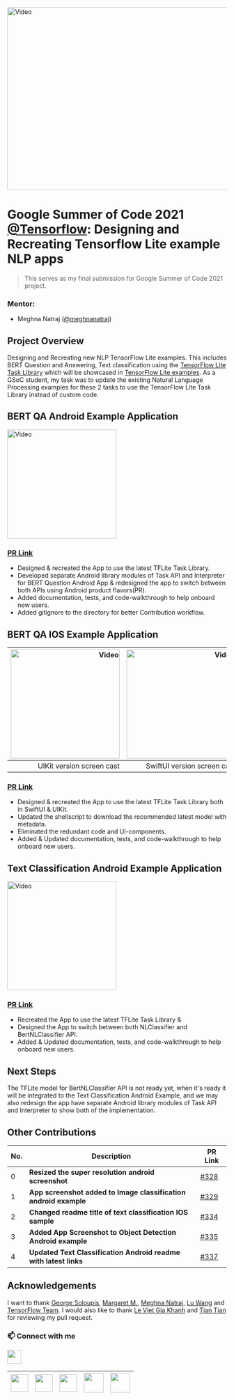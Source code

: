 <img src="https://user-images.githubusercontent.com/67560900/129619954-b783541a-bcd3-43af-b5ef-85bd3ebb2868.png" height="420" width="1000" alt="Video">

# Google Summer of Code 2021 [@Tensorflow](https://github.com/tensorflow): Designing and Recreating Tensorflow Lite example NLP apps

>This serves as my final submission for Google Summer of Code 2021 project.

### Mentor:
* Meghna Natraj ([@meghnanatraj](https://github.com/MeghnaNatraj))

## Project Overview
Designing and Recreating new NLP TensorFlow Lite examples. This includes BERT Question and Answering, Text classification using the [TensorFlow Lite Task Library](https://www.tensorflow.org/lite/inference_with_metadata/task_library/overview) which will be showcased in [TensorFlow Lite examples](https://www.tensorflow.org/lite/examples). As a GSoC student, my task was to update the existing Natural Language Processing examples for these 2 tasks to use the TensorFlow Lite Task Library instead of custom code. 


## BERT QA Android Example Application


<img src="https://user-images.githubusercontent.com/67560900/122643946-37d0d380-d130-11eb-8e7c-f467b90cb0dd.mp4" width="250" alt="Video">

### [PR Link](https://github.com/tensorflow/examples/pull/327)
- Designed & recreated the App to use the latest TFLite Task Library.
- Developed separate Android library modules of Task API and Interpreter for BERT Question Android App & redesigned the app to switch between both APIs using Android product flavors(PR).
- Added documentation, tests, and code-walkthrough to help onboard new users. 
- Added gitignore to the directory for better Contribution workflow.


## BERT QA IOS Example Application

<img src="https://storage.googleapis.com/download.tensorflow.org/models/tflite/screenshots/bertqa_ios_uikit_demo.gif" width="250" alt="Video"> | <img src="https://storage.googleapis.com/download.tensorflow.org/models/tflite/screenshots/bertqa_ios_swiftui_demo.gif" width="250" alt="Video">
-----------------------: | -------------------------:
UIKit version screen cast | SwiftUI version screen cast

### [PR Link](https://github.com/tensorflow/examples/pull/340)

- Designed & recreated the App to use the latest TFLite Task Library both in SwiftUI & UIKit.
- Updated the shellscript to download the recommended latest model with metadata.
- Eliminated the redundant code and UI-components.
- Added & Updated documentation, tests, and code-walkthrough to help onboard new users. 

## Text Classification Android Example Application

<img src="https://www.tensorflow.org/lite/examples/text_classification/images/screenshot.gif" width="250" alt="Video">

### [PR Link](https://github.com/tensorflow/examples/pull/336)

- Recreated the App to use the latest TFLite Task Library & 
- Designed the App to switch between both NLClassifier and BertNLClassifier API.
- Added & Updated documentation, tests, and code-walkthrough to help onboard new users.  


## Next Steps
The TFLite model for BertNLClassifier API is not ready yet, when it's ready it will be integrated to the Text Classification Android Example, and we may also redesign the app have separate Android library modules of Task API and Interpreter to show both of the implementation.


## Other Contributions

| No. | Description  | PR Link |
| ------------- | ------------- | ------------- |
| 0 | **Resized the super resolution android screenshot**  | [#328]  |
| 1 | **App screenshot added to Image classification android example** | [#329]  |
| 2 | **Changed readme title of text classification IOS sample**  | [#334]  |
| 3 | **Added App Screenshot to Object Detection Android example**  | [#335]  |
| 4 | **Updated Text Classification Android readme with latest links**  | [#337]  |



## Acknowledgements

I want to thank [George Soloupis](https://www.linkedin.com/in/george-soloupis/), [Margaret M.](https://www.linkedin.com/in/margaretmz/), [Meghna Natraj](https://www.linkedin.com/in/meghnanatraj/), [Lu Wang](https://www.linkedin.com/in/lu-wang-21619a31/) and [TensorFlow Team](https://www.tensorflow.org/). I would also like to thank [Le Viet Gia Khanh](https://www.linkedin.com/in/lvgk/) and [Tian Tian](https://www.linkedin.com/in/tian-tian-01767a17/) for reviewing my pull request.  



 ### 📫 Connect with me
 <img align="center" src="https://raw.githubusercontent.com/ShahriarShafin/ShahriarShafin/main/Assets/handshake.gif" height="32px">

 
<a href="mailto:iamsunitroy03@gmail.com"><img src="https://image.flaticon.com/icons/svg/281/281769.svg" width="40"></a>|<a href="https://www.linkedin.com/in/sunit-roy/"><img src="https://cdn2.iconfinder.com/data/icons/social-media-2285/512/1_Linkedin_unofficial_colored_svg-128.png" width="40"></a>|<a href="https://twitter.com/HeySunit"><img src="https://cdn2.iconfinder.com/data/icons/social-media-2285/512/1_Twitter3_colored_svg-128.png" width="40"></a>|<a href="https://sunitroy.medium.com/"><img src="https://user-images.githubusercontent.com/67560900/109533536-57d87a80-7ae0-11eb-8602-d312a0cb0b0e.png" width="45"></a>|<a href="https://www.youtube.com/c/SunitRoy"><img src="https://user-images.githubusercontent.com/67560900/124399599-ef253700-dd39-11eb-8b81-68807fdc3541.png" width="45"></a>|
|--|--|--|--|--|


[#328]:https://github.com/tensorflow/examples/pull/328
[#329]:https://github.com/tensorflow/examples/pull/329
[#334]:https://github.com/tensorflow/examples/pull/334
[#335]:https://github.com/tensorflow/examples/pull/335
[#337]:https://github.com/tensorflow/examples/pull/337
[UIKit screencast]: https://storage.googleapis.com/download.tensorflow.org/models/tflite/screenshots/bertqa_ios_uikit_demo.gif
[SwiftUI screencast]: https://storage.googleapis.com/download.tensorflow.org/models/tflite/screenshots/bertqa_ios_swiftui_demo.gif
